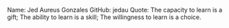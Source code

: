 Name: Jed Aureus Gonzales
GitHub: jedau
Quote: The capacity to learn is a gift; The ability to learn is a skill; The willingness to learn is a choice.